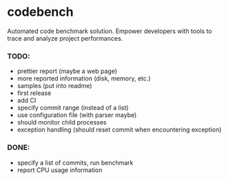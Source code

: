 # codebench
Automated code benchmark solution. Empower developers with tools to trace and analyze project performances.

### TODO:
- prettier report (maybe a web page)
- more reported information (disk, memory, etc.)
- samples (put into readme)
- first release
- add CI
- specify commit range (instead of a list)
- use configuration file (with parser maybe)
- should monitor child processes
- exception handling (should reset commit when encountering exception)

### DONE:
- specify a list of commits, run benchmark
- report CPU usage information

